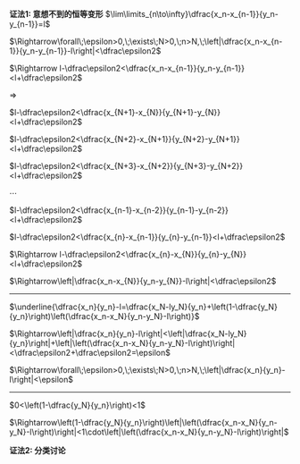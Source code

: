 **证法1: 意想不到的恒等变形**
$\lim\limits_{n\to\infty}\dfrac{x_n-x_{n-1}}{y_n-y_{n-1}}=l$

$\Rightarrow\forall\;\epsilon>0,\;\exists\;N>0,\;n>N,\;\left|\dfrac{x_n-x_{n-1}}{y_n-y_{n-1}}-l\right|<\dfrac\epsilon2$

$\Rightarrow l-\dfrac\epsilon2<\dfrac{x_n-x_{n-1}}{y_n-y_{n-1}}<l+\dfrac\epsilon2$

$\Rightarrow$

$l-\dfrac\epsilon2<\dfrac{x_{N+1}-x_{N}}{y_{N+1}-y_{N}}<l+\dfrac\epsilon2$

$l-\dfrac\epsilon2<\dfrac{x_{N+2}-x_{N+1}}{y_{N+2}-y_{N+1}}<l+\dfrac\epsilon2$

$l-\dfrac\epsilon2<\dfrac{x_{N+3}-x_{N+2}}{y_{N+3}-y_{N+2}}<l+\dfrac\epsilon2$

$\cdots$

$l-\dfrac\epsilon2<\dfrac{x_{n-1}-x_{n-2}}{y_{n-1}-y_{n-2}}<l+\dfrac\epsilon2$

$l-\dfrac\epsilon2<\dfrac{x_{n}-x_{n-1}}{y_{n}-y_{n-1}}<l+\dfrac\epsilon2$

$\Rightarrow l-\dfrac\epsilon2<\dfrac{x_{n}-x_{N}}{y_{n}-y_{N}}<l+\dfrac\epsilon2$

$\Rightarrow\left|\dfrac{x_n-x_{N}}{y_n-y_{N}}-l\right|<\dfrac\epsilon2$

---

$\underline{\dfrac{x_n}{y_n}-l=\dfrac{x_N-ly_N}{y_n}+\left(1-\dfrac{y_N}{y_n}\right)\left(\dfrac{x_n-x_N}{y_n-y_N}-l\right)}$

$\Rightarrow\left|\dfrac{x_n}{y_n}-l\right|<\left|\dfrac{x_N-ly_N}{y_n}\right|+\left|\left(\dfrac{x_n-x_N}{y_n-y_N}-l\right)\right|<\dfrac\epsilon2+\dfrac\epsilon2=\epsilon$

$\Rightarrow\forall\;\epsilon>0,\;\exists\;N>0,\;n>N,\;\left|\dfrac{x_n}{y_n}-l\right|<\epsilon$

---

$0<\left(1-\dfrac{y_N}{y_n}\right)<1$

$\Rightarrow\left(1-\dfrac{y_N}{y_n}\right)\left|\left(\dfrac{x_n-x_N}{y_n-y_N}-l\right)\right|<1\cdot\left|\left(\dfrac{x_n-x_N}{y_n-y_N}-l\right)\right|$

**证法2: 分类讨论**
